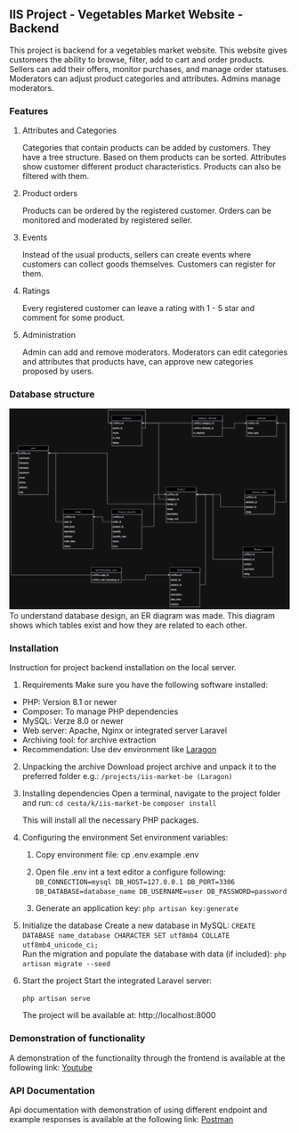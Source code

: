 ## IIS Project - Vegetables Market Website - Backend
This project is backend for a vegetables market website. This website gives customers the ability to browse, filter, add to cart and order products. Sellers can add their offers, monitor purchases, and manage order statuses. Moderators can adjust product categories and attributes. Admins manage moderators. 



### Features
1. Attributes and Categories

    Categories that contain products can be added by customers. They have a tree structure. Based on them products can be sorted. Attributes show customer different product characteristics. Products can also be filtered with them.

2. Product orders
   
    Products can be ordered by the registered customer. Orders can be monitored and moderated by registered seller.

3. Events
      
   Instead of the usual products, sellers can create events where customers can collect goods themselves. Customers can register for them.
4. Ratings

    Every registered customer can leave a rating with 1 - 5 star and comment for some product.

5. Administration 

    Admin can add and remove moderators. Moderators can edit categories and attributes that products have, can approve new categories proposed by users.
### Database structure 
![ER Diagram](DB_scheme.png)
To understand database design, an ER diagram was made. This diagram shows which tables exist and how they are related to each other.
### Installation
Instruction for project backend installation on the local server.
1. Requirements
Make sure you have the following software installed:
- PHP: Version 8.1 or newer
- Composer: To manage PHP dependencies
- MySQL: Verze 8.0 or newer
- Web server: Apache, Nginx or integrated server Laravel
- Archiving tool: for archive extraction
- Recommendation: Use dev environment like [Laragon](https://laragon.org/)
2. Unpacking the archive
    Download project archive and unpack it to the preferred folder e.g.: `/projects/iis-market-be (Laragon)`
&nbsp;
3. Installing dependencies
    Open a terminal, navigate to the project folder and run:
    `cd cesta/k/iis-market-be`
    `composer install` 

    This will install all the necessary PHP packages.
&nbsp;
4. Configuring the environment
Set environment variables:

   1. Copy environment file:
    cp .env.example .env
   2. Open file .env int a text editor a configure following:
    `DB_CONNECTION=mysql
    DB_HOST=127.0.0.1
    DB_PORT=3306
    DB_DATABASE=database_name
    DB_USERNAME=user
    DB_PASSWORD=password`
        
    3. Generate an application key:
        `php artisan key:generate`
&nbsp;
5. Initialize the database
    Create a new database in MySQL:
    `CREATE DATABASE name_database CHARACTER SET utf8mb4 COLLATE utf8mb4_unicode_ci;`  
    Run the migration and populate the database with data (if included):
    `php artisan migrate --seed`
&nbsp;
6. Start the project
    Start the integrated Laravel server:

    `php artisan serve`
        
    The project will be available at: http://localhost:8000

### Demonstration of functionality
A demonstration of the functionality through the frontend is available at the following link:
[Youtube](https://www.youtube.com/watch?v=a_g-N6VQo98)

### API Documentation
Api documentation with demonstration of using different endpoint and example responses is available at the following link:
[Postman](https://documenter.getpostman.com/view/39788307/2sAYkBsgmr)

